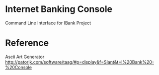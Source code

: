 # Internet Banking Console

Command Line Interface for IBank Project




# Reference
Ascii Art Generator
    http://patorjk.com/software/taag/#p=display&f=Slant&t=I%20Bank%20-%20Console

